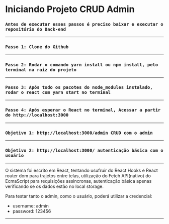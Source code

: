 # Iniciando Projeto CRUD Admin

### `Antes de executar esses passos é preciso baixar e executar o repositório do Back-end`

---

### `Passo 1: Clone do Github`

---

### `Passo 2: Rodar o comando yarn install ou npm install, pelo terminal na raiz do projeto`

---

### `Passo 3: Após todo os pacotes do node_modules instalado, rodar o react com yarn start no terminal`

---

### `Passo 4: Após esperar o React no terminal, Acessar a partir do http://localhost:3000`

---

### `Objetivo 1: http://localhost:3000/admin CRUD com o admin`

---

### `Objetivo 2: http://localhost:3000/ autenticação básica com o usuário`

---

O sistema foi escrito em React, tentando usufruir do React Hooks e React router dom para trajetos entre telas, utilização do Fetch API(nativo) do EcmaScript para requisições assincronas, autenticação básica apenas verificando se os dados estão no local storage.

Para testar tanto o admin, como o usuário, poderá utilizar a credencial:

- username: admin
- password: 123456

---
